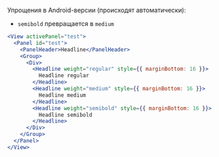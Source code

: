 Упрощения в Android-версии (происходят автоматически):

- `semibold` превращается в `medium`

```jsx
<View activePanel="test">
  <Panel id="test">
    <PanelHeader>Headline</PanelHeader>
    <Group>
      <Div>
        <Headline weight="regular" style={{ marginBottom: 16 }}>
          Headline regular
        </Headline>
        <Headline weight="medium" style={{ marginBottom: 16 }}>
          Headline medium
        </Headline>
        <Headline weight="semibold" style={{ marginBottom: 16 }}>
          Headline semibold
        </Headline>
      </Div>
    </Group>
  </Panel>
</View>
```
